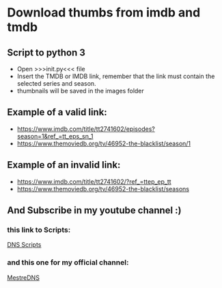 # Download thumbs from imdb and tmdb
## Script to python 3
* Open >>>init.py<<< file
* Insert the TMDB or IMDB link, remember that the link must contain the selected series and season.
* thumbnails will be saved in the images folder
## Example of a valid link:
* https://www.imdb.com/title/tt2741602/episodes?season=1&ref_=tt_eps_sn_1
* https://www.themoviedb.org/tv/46952-the-blacklist/season/1
## Example of an invalid link:
* https://www.imdb.com/title/tt2741602/?ref_=ttep_ep_tt
* https://www.themoviedb.org/tv/46952-the-blacklist/seasons
## And Subscribe in my youtube channel :)
### this link to Scripts:
[DNS Scripts](https://www.youtube.com/channel/UCL36QmtY94U4N98QpGwYtzw)
### and this one for my official channel:
[MestreDNS](https://www.youtube.com/channel/UCCbY8Sr69an0x8kpBAeoiEA)
